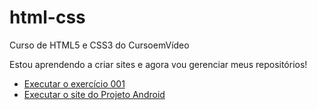 # html-css
 Curso de HTML5 e CSS3 do CursoemVídeo

 Estou aprendendo a criar sites e agora vou gerenciar meus repositórios!

<ul>
    <li><a href="https://viniciuscaldeirapessoa.github.io/html-css/exercicios/ex001/index.html">Executar o exercício 001</a></li>
    <li><a href="https://viniciuscaldeirapessoa.github.io/projeto-android/">Executar o site do Projeto Android</a></li>
</ul>
